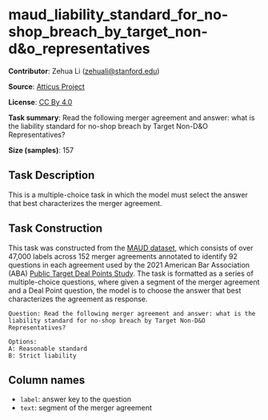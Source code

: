 # maud_liability_standard_for_no-shop_breach_by_target_non-d&o_representatives 
 **Contributor**: Zehua Li (zehuali@stanford.edu)
 
 **Source**: [Atticus Project](https://www.atticusprojectai.org/maud)
 
 **License**: [CC By 4.0](https://creativecommons.org/licenses/by/4.0/)
 
 **Task summary**: Read the following merger agreement and answer: what is the liability standard for no-shop breach by Target Non-D&O Representatives?
 
 **Size (samples)**: 157
 
 ## Task Description
 
 This is a multiple-choice task in which the model must select the answer that best characterizes the merger agreement.
 
 ## Task Construction
 
 This task was constructed from the [MAUD dataset](https://www.atticusprojectai.org/maud), which consists of over 47,000 labels across 152 merger agreements annotated to identify 92 questions in each agreement used by the 2021 American Bar Association (ABA) [Public Target Deal Points Study](https://www.americanbar.org/groups/business_law/committees/ma/deal_points/). The task is formatted as a series of multiple-choice questions, where given a segment of the merger agreement and a Deal Point question, the model is to choose the answer that best characterizes the agreement as response.
 
 ```text
 Question: Read the following merger agreement and answer: what is the liability standard for no-shop breach by Target Non-D&O Representatives?
 ```
 
 ```text
 Options:
 A: Reasonable standard
 B: Strict liability
 ```
 
 ## Column names
 
 - `label`: answer key to the question
 - `text`: segment of the merger agreement
